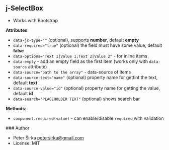 ## j-SelectBox

- Works with Bootstrap

__Attributes__:

- `data-jc-type=""` (optional), supports __number__, default __empty__
- `data-required="true"` (optional) the field must have some value, default __false__
- `data-options="Text 1|Value 1;Text 2|Value 2"` - for inline items
- `data-empty` - add an empty field as the first item (works only with `data-source` attribute)
- `data-source="path to the array"` - data-source of items
- `data-source-text="name"` (optional) property name for gettint the text, default __text__
- `data-source-value="id"` (optional) property name for getting the value, default __id__
- `data-search="PLACEHOLDER TEXT"` (optional) shows search bar

__Methods__:
- `component.required(value)` - can enable/disable `required` with validation

### Author

- Peter Širka <petersirka@gmail.com>
- License: MIT